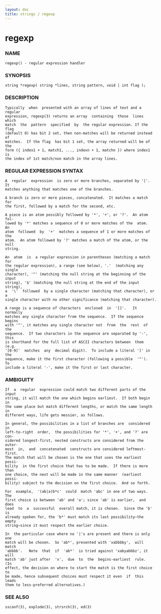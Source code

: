 ```yaml
---
layout: doc
title: strings / regexp
---
```

# regexp

### NAME

    regexp() - regular expression handler

### SYNOPSIS

    string *regexp( string *lines, string pattern, void | int flag );

### DESCRIPTION

    Typically  when  presented with an array of lines of text and a regular
    expression, regexp(3) returns an array  containing  those  lines  which
    match  the  pattern  specified  by  the regular expression. If the flag
    (default 0) has bit 2 set, then non-matches will be returned instead of
    matches.  If the flag  has bit 1 set, the array returned will be of the
    form ({ index1 + 1, match1, ..., indexn + 1, matchn }) where index1  is
    the index of 1st match/non match in the array lines.

### REGULAR EXPRESSION SYNTAX

    A  regular  expression  is zero or more branches, separated by '|'.  It
    matches anything that matches one of the branches.

    A branch is zero or more pieces, concatenated.  It matches a match  for
    the first, followed by a match for the second, etc.

    A piece is an atom possibly followed by '*', '+', or '?'.  An atom fol‐
    lowed by '*' matches a sequence of 0 or more matches of the  atom.   An
    atom  followed  by  '+'  matches a sequence of 1 or more matches of the
    atom.  An atom followed by '?' matches a match of the atom, or the null
    string.

    An  atom  is  a regular expression in parentheses (matching a match for
    the regular expression), a range (see below), '.'  (matching any single
    character), '^' (matching the null string at the beginning of the input
    string), '$' (matching the null string at the end of the input string),
    a  '\'  followed  by a single character (matching that character), or a
    single character with no other significance (matching that character).

    A range is a sequence of characters  enclosed  in  '[]'.   It  normally
    matches any single character from the sequence.  If the sequence begins
    with '^', it matches any single character not  from  the  rest  of  the
    sequence.  If two characters in the sequence are separated by '-', this
    is shorthand for the full list of ASCII characters between  them  (e.g.
    '[0-9]'  matches  any  decimal digit).  To include a literal ']' in the
    sequence, make it the first character (following a possible  '^').   To
    include a literal '-', make it the first or last character.

### AMBIGUITY

    If  a  regular  expression could match two different parts of the input
    string, it will match the one which begins earliest.  If both begin  in
    the same place but match different lengths, or match the same length in
    different ways, life gets messier, as follows.

    In general, the possibilities in a list of branches are  considered  in
    left-to-right  order,  the possibilities for '*', '+', and '?' are con‐
    sidered longest-first, nested constructs are considered from the outer‐
    most  in,  and  concatenated  constructs are considered leftmost-first.
    The match that will be chosen is the one that uses the earliest  possi‐
    bility  in the first choice that has to be made.  If there is more than
    one choice, the next will be made in the same manner  (earliest  possi‐
    bility) subject to the decision on the first choice.  And so forth.

    For  example,  '(ab|a)b*c'  could  match 'abc' in one of two ways.  The
    first choice is between 'ab' and 'a'; since 'ab' is earlier,  and  does
    lead  to  a  successful  overall match, it is chosen.  Since the 'b' is
    already spoken for, the 'b*' must match its last possibility—the  empty
    string—since it must respect the earlier choice.

    In  the particular case where no '|'s are present and there is only one
    match will be chosen.  So 'ab*', presented with 'xabbbby',  will  match
    'abbbb'.   Note  that  if  'ab*'  is tried against 'xabyabbbz', it will
    match 'ab' just after  'x',  due  to  the  begins-earliest  rule.   (In
    effect, the decision on where to start the match is the first choice to
    be made, hence subsequent choices must respect it even  if  this  leads
    them to less-preferred alternatives.)

### SEE ALSO

    sscanf(3), explode(3), strsrch(3), ed(3)
